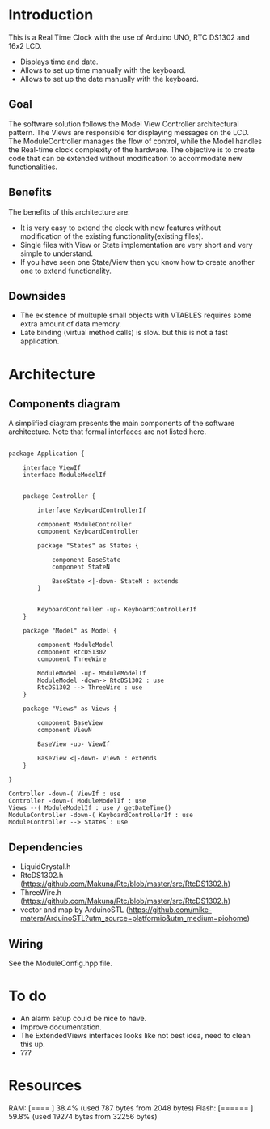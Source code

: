 
# Introduction

This is a Real Time Clock with the use of Arduino UNO, RTC DS1302 and 16x2 LCD.
- Displays time and date.
- Allows to set up time manually with the keyboard.
- Allows to set up the date manually with the keyboard.

## Goal

The software solution follows the Model View Controller architectural pattern.
The Views are responsible for displaying messages on the LCD.
The ModuleController manages the flow of control, while the Model handles the Real-time clock complexity of the hardware.
The objective is to create code that can be extended without modification to accommodate new functionalities.

## Benefits

The benefits of this architecture are:
- It is very easy to extend the clock with new features without modification of the existing functionality(existing files).
- Single files with View or State implementation are very short and very simple to understand.
- If you have seen one State/View then you know how to create another one to extend functionality.

## Downsides

- The existence of multuple small objects with VTABLES requires some extra amount of data memory.
- Late binding (virtual method calls) is slow. but this is not a fast application.

# Architecture

## Components diagram
A simplified diagram presents the main components of the software architecture. Note that formal interfaces are not listed here. 

```plantuml

package Application {
    
    interface ViewIf
    interface ModuleModelIf


    package Controller {

        interface KeyboardControllerIf

        component ModuleController
        component KeyboardController
        
        package "States" as States {
            
            component BaseState
            component StateN        

            BaseState <|-down- StateN : extends
        }


        KeyboardController -up- KeyboardControllerIf
    }

    package "Model" as Model {

        component ModuleModel
        component RtcDS1302
        component ThreeWire

        ModuleModel -up- ModuleModelIf
        ModuleModel -down-> RtcDS1302 : use
        RtcDS1302 --> ThreeWire : use
    }

    package "Views" as Views {      

        component BaseView
        component ViewN

        BaseView -up- ViewIf

        BaseView <|-down- ViewN : extends
    }    

}

Controller -down-( ViewIf : use
Controller -down-( ModuleModelIf : use
Views --( ModuleModelIf : use / getDateTime()
ModuleController -down-( KeyboardControllerIf : use
ModuleController --> States : use

```

## Dependencies

- LiquidCrystal.h
- RtcDS1302.h (https://github.com/Makuna/Rtc/blob/master/src/RtcDS1302.h)
- ThreeWire.h (https://github.com/Makuna/Rtc/blob/master/src/RtcDS1302.h)
- vector and map by ArduinoSTL (https://github.com/mike-matera/ArduinoSTL?utm_source=platformio&utm_medium=piohome)

## Wiring

See the ModuleConfig.hpp file.

# To do

- An alarm setup could be nice to have.
- Improve documentation.
- The ExtendedViews interfaces looks like not best idea, need to clean this up.
- ???

# Resources

RAM:   [====      ]  38.4% (used 787 bytes from 2048 bytes)
Flash: [======    ]  59.8% (used 19274 bytes from 32256 bytes)



